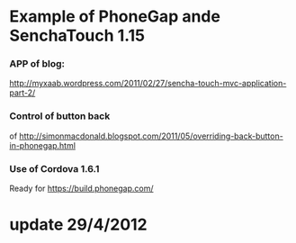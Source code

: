 Example of PhoneGap ande SenchaTouch 1.15
=============

### APP of blog:
http://myxaab.wordpress.com/2011/02/27/sencha-touch-mvc-application-part-2/

### Control of button back
of http://simonmacdonald.blogspot.com/2011/05/overriding-back-button-in-phonegap.html

### Use of Cordova 1.6.1

Ready for https://build.phonegap.com/

# update 29/4/2012

